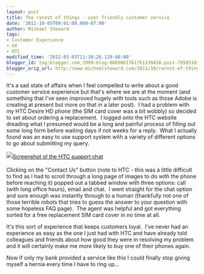 ```yaml
---
layout: post
title: The rarest of things - user friendly customer service
date: '2011-10-05T09:01:00.000-07:00'
author: Michael Steward
tags:
- Customer Experience
- UX
- HTC
modified_time: '2012-03-03T11:38:26.129-08:00'
blogger_id: tag:blogger.com,1999:blog-8669861761761330438.post-7958510111936804709
blogger_orig_url: http://www.michaelsteward.com/2011/10/rarest-of-things-user-friendly-customer.html
---
```


It's a sad state of affairs when I feel compelled to write about a good customer service experience but that's where we are at the moment (and something that I've seen improved hugely with tools such as those Adobe is creating at present but more on that in a later post).  I had a problem with my HTC Desire HD phone (the SIM card cover was a bit wobbly) so decided to set about ordering a replacement.  I logged onto the HTC website dreading what I presumed would be a long and painful process of filling out some long form before waiting days if not weeks for a reply.  What I actually found was an easy to use support system with a variety of different options to go about submitting my query.  

<span class="Apple-style-span" style="color:inherit;font:normal normal normal 15px/normal 'Helvetica Neue', Helvetica, Arial, sans-serif;font-style:inherit;font-weight:inherit;line-height:1.625;font-family:'Helvetica Neue', Helvetica, Arial, sans-serif;">[![Screenshot of the HTC support chat](http://michaeljsteward.files.wordpress.com/2011/10/htc-desire-hd-product-support-e28093-htc-help-center.png?w=300 "HTC Desire HD Product Support Screenshot")](http://michaeljsteward.files.wordpress.com/2011/10/htc-desire-hd-product-support-e28093-htc-help-center.png)</span>  

<div>  

Clicking on the "Contact Us" button (note to HTC - this was a little difficult to find as I had to scroll through a long page of images to do with the phone before reaching it) popped out a tabbed window with three options: call (with long office hours), email and chat.  I went straight for the chat option and sure enough was instantly through to a human (thankfully not one of those terrible robots that tries to guess the answer to your question with some hopeless FAQ page).  The agent was helpful and got everything sorted for a free replacement SIM card cover in no time at all.  

It's this sort of experience that keeps customers loyal.  I've never had an experience as easy as the one I just had with HTC and have already told colleagues and friends about how good they were in resolving my problem and it will certainly make me more likely to buy one of their phones again.  

Now if only my bank provided a service like this I could finally stop giving myself a hernia every time I have to ring up...  

<div><span style="color:#1b8be0;"><span style="text-decoration:underline;">  
</span></span></div>

</div>
